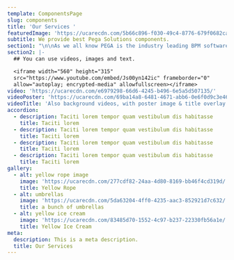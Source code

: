 ```yaml
---
template: ComponentsPage
slug: components
title: 'Our Services '
featuredImage: 'https://ucarecdn.com/5b66c896-f030-49c4-8776-679f0682caf7/'
subtitle: We provide best Pega Solutions components.
section1: "\n\nAs we all know PEGA is the industry leading BPM software solution in the world today. With Pega, we can help  client organization become more viable, responsive and advanced in the best ways possible . With us, the sky is the limit!\r\n\nPega makes it quite easy to implement most tuff and complicated implementations in easiest way . It has extensive listing of tools which are ever evolving that helps users to make use of the tool 100 percent with most effective solutions . Daily client industry or corporate tasks and activities could be automated quickly . Not only implementations PEGA has extensive set of integration and security supporting functionalities which server 360 degrees solutions for any domain Business . \r\n\nPegasystems basic  advantage is the customizability and its ease of use that its  software provides to the clients . \r\n\nPEGA  enables simpler business process\_incorporation\_due to its unique approach to client system development. \r\n\nAny other solutions typically require the client to streamline at least some business practices prior to or during implementation. As automation and efficiency are increasing niche skills gaining traction globally  . \r\n\nWith Pega, the big benefit is we do not have to  build any particular system from the scratch like any other regular programming. \r\n\nThe prime advantage of PEGA technology is to lessen the cost and is used in developing business purpose. Solutions  \r\n\nFamous for its agility, adaptability, extensibility, and it is feasible to build Pega system. \_\r\n\nBasic principle of  Pega includes “Design Once, Deploy Everywhere” . \n\nPega implementations : \n\nPega automation \n\nCase Management \n\nSSO\n\nAI implementations\n\nIntegration to all Pega platforms . etc .,"
section2: |-
  ## You can use videos, images and text.

  <iframe width="560" height="315"
  src="https://www.youtube.com/embed/Js00yn142ic" frameborder="0"
  allow="autoplay; encrypted-media" allowfullscreen></iframe>
video: 'https://ucarecdn.com/e6979298-66d6-4245-b496-6e5a5d507135/'
videoPoster: 'https://ucarecdn.com/69ba14a8-6481-4671-abb6-0e6f0d9c3e46/'
videoTitle: 'Also background videos, with poster image & title overlay.'
accordion:
  - description: Taciti lorem tempor quam vestibulum dis habitasse
    title: Taciti lorem
  - description: Taciti lorem tempor quam vestibulum dis habitasse
    title: Taciti lorem
  - description: Taciti lorem tempor quam vestibulum dis habitasse
    title: Taciti lorem
  - description: Taciti lorem tempor quam vestibulum dis habitasse
    title: Taciti lorem
gallery:
  - alt: yellow rope image
    image: 'https://ucarecdn.com/277cdf82-24aa-4d80-8169-bb46f4cd319d/'
    title: Yellow Rope
  - alt: umbrellas
    image: 'https://ucarecdn.com/5da63204-4ff0-4235-aac3-852921d7c632/'
    title: a bunch of umbrellas
  - alt: yellow ice cream
    image: 'https://ucarecdn.com/83485d70-1552-4c97-b237-22330fb56a1e/'
    title: Yellow Ice Cream
meta:
  description: This is a meta description.
  title: Our Services
---
```


